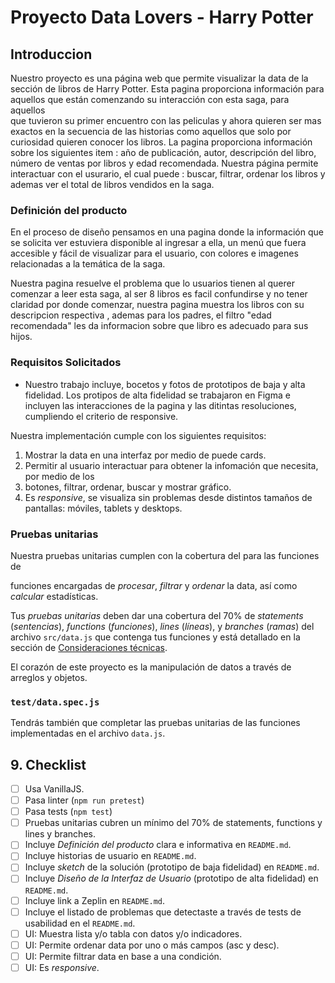  # Proyecto Data Lovers - Harry Potter

## Introduccion 

  Nuestro proyecto es una página web que permite visualizar la data de la sección de libros de Harry Potter.
Esta pagina proporciona información para  aquellos que están comenzando su interacción con esta saga, para aquellos  
que tuvieron su primer encuentro con las peliculas y ahora quieren ser mas exactos en la secuencia de 
las historias como aquellos que solo por curiosidad quieren conocer los libros.
La pagina proporciona información sobre los siguientes item : año de publicación, autor, descripción del libro, 
número de ventas por libros y edad recomendada.
Nuestra página permite interactuar con el usurario, el cual puede : buscar,  filtrar,  ordenar los libros y ademas ver el total de libros vendidos en la saga.

### Definición del producto

En el proceso de diseño pensamos en  una pagina donde la información que se solicita ver 
estuviera disponible al ingresar a ella, un menú que fuera accesible y fácil de visualizar para el usuario,
con colores e imagenes relacionadas a la temática de la saga.

  Nuestra pagina resuelve el problema que lo usuarios tienen al querer comenzar a leer esta saga, al ser 8 libros es facil confundirse y no tener claridad por donde comenzar, nuestra pagina muestra los libros con su descripcion respectiva , ademas para los padres, el filtro "edad recomendada" les da informacion sobre que libro es adecuado para sus hijos.


### Requisitos Solicitados

- Nuestro trabajo incluye, bocetos y fotos de prototipos de baja y alta fidelidad. Los protipos de alta fidelidad
  se trabajaron en Figma e incluyen las interacciones de la pagina y las ditintas resoluciones, cumpliendo el criterio de responsive.


Nuestra  implementación cumple con los siguientes requisitos:

1. Mostrar la data en una interfaz por medio de puede  cards.
2. Permitir al usuario interactuar para obtener la infomación que necesita, por medio de los 
3. botones, filtrar, ordenar, buscar y mostrar gráfico.
4. Es _responsive_, se visualiza sin problemas desde distintos
   tamaños de pantallas: móviles, tablets y desktops.


### Pruebas unitarias

Nuestra pruebas unitarias cumplen con la cobertura del 
para las funciones de 

funciones encargadas de  _procesar_,
_filtrar_ y _ordenar_ la data, así como _calcular_ estadísticas.

Tus _pruebas unitarias_ deben dar una cobertura del 70% de _statements_
(_sentencias_), _functions_ (_funciones_), _lines_ (_líneas_), y _branches_
(_ramas_) del archivo `src/data.js` que contenga tus funciones y está detallado
en la sección de [Consideraciones técnicas](#srcdatajs).

El corazón de este proyecto es la manipulación de datos a través de arreglos
y objetos.




### `test/data.spec.js`

Tendrás también que completar las pruebas unitarias de las funciones
implementadas en el archivo `data.js`.







## 9. Checklist

* [ ] Usa VanillaJS.
* [ ] Pasa linter (`npm run pretest`)
* [ ] Pasa tests (`npm test`)
* [ ] Pruebas unitarias cubren un mínimo del 70% de statements, functions y
  lines y branches.
* [ ] Incluye _Definición del producto_ clara e informativa en `README.md`.
* [ ] Incluye historias de usuario en `README.md`.
* [ ] Incluye _sketch_ de la solución (prototipo de baja fidelidad) en
  `README.md`.
* [ ] Incluye _Diseño de la Interfaz de Usuario_ (prototipo de alta fidelidad)
  en `README.md`.
* [ ] Incluye link a Zeplin en `README.md`.
* [ ] Incluye el listado de problemas que detectaste a través de tests de
  usabilidad en el `README.md`.
* [ ] UI: Muestra lista y/o tabla con datos y/o indicadores.
* [ ] UI: Permite ordenar data por uno o más campos (asc y desc).
* [ ] UI: Permite filtrar data en base a una condición.
* [ ] UI: Es _responsive_.
